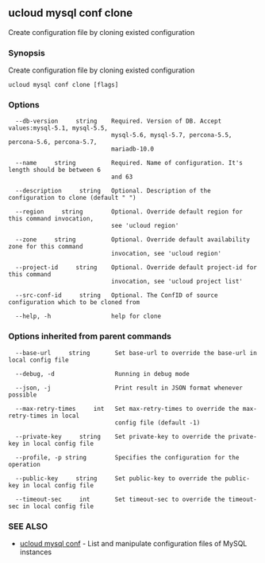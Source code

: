 

## ucloud mysql conf clone

Create configuration file by cloning existed configuration

### Synopsis

Create configuration file by cloning existed configuration

```
ucloud mysql conf clone [flags]
```

### Options

```
  --db-version     string    Required. Version of DB. Accept values:mysql-5.1, mysql-5.5,
                             mysql-5.6, mysql-5.7, percona-5.5, percona-5.6, percona-5.7,
                             mariadb-10.0 

  --name     string          Required. Name of configuration. It's length should be between 6
                             and 63 

  --description     string   Optional. Description of the configuration to clone (default " ") 

  --region     string        Optional. Override default region for this command invocation,
                             see 'ucloud region' 

  --zone     string          Optional. Override default availability zone for this command
                             invocation, see 'ucloud region' 

  --project-id     string    Optional. Override default project-id for this command
                             invocation, see 'ucloud project list' 

  --src-conf-id     string   Optional. The ConfID of source configuration which to be cloned from 

  --help, -h                 help for clone 

```

### Options inherited from parent commands

```
  --base-url     string       Set base-url to override the base-url in local config file 

  --debug, -d                 Running in debug mode 

  --json, -j                  Print result in JSON format whenever possible 

  --max-retry-times     int   Set max-retry-times to override the max-retry-times in local
                              config file (default -1) 

  --private-key     string    Set private-key to override the private-key in local config file 

  --profile, -p string        Specifies the configuration for the operation 

  --public-key     string     Set public-key to override the public-key in local config file 

  --timeout-sec     int       Set timeout-sec to override the timeout-sec in local config file 

```

### SEE ALSO

* [ucloud mysql conf](developer/cli/cmd/ucloud/mysql/conf)	 - List and manipulate configuration files of MySQL instances

